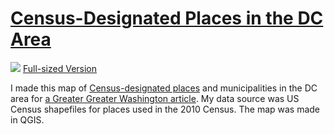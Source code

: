 # [Census-Designated Places in the DC Area](SampleProject/CDPs)

![](CDP-map.gif)
[Full-sized Version](CDP-map.gif)

I made this map of [Census-designated places](https://en.wikipedia.org/wiki/Census-designated_place) and municipalities in the DC area for [a Greater Greater Washington article](https://ggwash.org/view/63487/where-you-live-is-important-but-around-here-its-not-that-easy-to-define).  My data source was US Census shapefiles for places used in the 2010 Census.  The map was made in QGIS.
